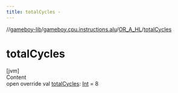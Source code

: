 ```yaml
---
title: totalCycles -
---
```

//[gameboy-lib](../../index.md)/[gameboy.cpu.instructions.alu](../index.md)/[OR_A_HL](index.md)/[totalCycles](total-cycles.md)



# totalCycles  
[jvm]  
Content  
open override val [totalCycles](total-cycles.md): [Int](https://kotlinlang.org/api/latest/jvm/stdlib/kotlin/-int/index.html) = 8  



